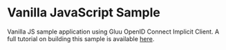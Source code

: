 # Vanilla JavaScript Sample

Vanilla JS sample application using Gluu OpenID Connect Implicit Client. A full tutorial on building this sample is available [here](https://gluufederation.github.io/docs-dev/integration/spa/javascript/).
